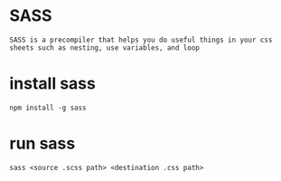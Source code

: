 # SASS

    SASS is a precompiler that helps you do useful things in your css sheets such as nesting, use variables, and loop
    
# install sass

    npm install -g sass
    
# run sass

    sass <source .scss path> <destination .css path>